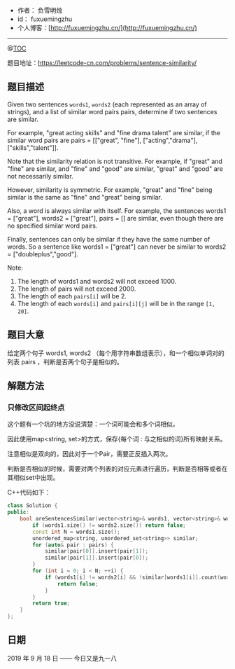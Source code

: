 - 作者：    负雪明烛
- id：      fuxuemingzhu
- 个人博客：[http://fuxuemingzhu.cn/](http://fuxuemingzhu.cn/)

---
@[TOC](目录)


题目地址：https://leetcode-cn.com/problems/sentence-similarity/

## 题目描述

Given two sentences `words1`, `words2` (each represented as an array of strings), and a list of similar word pairs pairs, determine if two sentences are similar.

For example, "great acting skills" and "fine drama talent" are similar, if the similar word pairs are pairs = [["great", "fine"], ["acting","drama"], ["skills","talent"]].

Note that the similarity relation is not transitive. For example, if "great" and "fine" are similar, and "fine" and "good" are similar, "great" and "good" are not necessarily similar.

However, similarity is symmetric. For example, "great" and "fine" being similar is the same as "fine" and "great" being similar.

Also, a word is always similar with itself. For example, the sentences words1 = ["great"], words2 = ["great"], pairs = [] are similar, even though there are no specified similar word pairs.

Finally, sentences can only be similar if they have the same number of words. So a sentence like words1 = ["great"] can never be similar to words2 = ["doubleplus","good"].

Note:

1. The length of words1 and words2 will not exceed 1000.
1. The length of pairs will not exceed 2000.
1. The length of each `pairs[i]` will be 2.
1. The length of each `words[i]` and `pairs[i][j]` will be in the range `[1, 20]`.


## 题目大意

给定两个句子 words1, words2 （每个用字符串数组表示），和一个相似单词对的列表 pairs ，判断是否两个句子是相似的。

## 解题方法

### 只修改区间起终点

这个题有一个坑的地方没说清楚：一个词可能会和多个词相似。

因此使用map<string, set<string>>的方式，保存{每个词 : 与之相似的词}所有映射关系。

注意相似是双向的，因此对于一个Pair，需要正反插入两次。

判断是否相似的时候，需要对两个列表的对应元素进行遍历，判断是否相等或者在其相似set中出现。

C++代码如下：

```cpp
class Solution {
public:
    bool areSentencesSimilar(vector<string>& words1, vector<string>& words2, vector<vector<string>>& pairs) {
        if (words1.size() != words2.size()) return false;
        const int N = words1.size();
        unordered_map<string, unordered_set<string>> similar;
        for (auto& pair : pairs) {
            similar[pair[0]].insert(pair[1]);
            similar[pair[1]].insert(pair[0]);
        }
        for (int i = 0; i < N; ++i) {
            if (words1[i] != words2[i] && !similar[words1[i]].count(words2[i])) {
                return false;
            }
        }
        return true;
    }
};
```

## 日期

2019 年 9 月 18 日 —— 今日又是九一八


  [1]: https://blog.csdn.net/fuxuemingzhu/article/details/100977773
